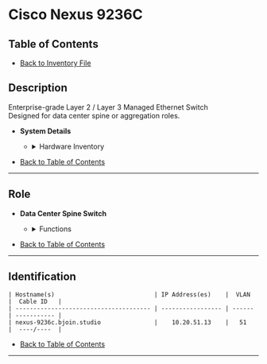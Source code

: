 # Cisco Nexus 9236C

## Table of Contents

- [Back to Inventory File](../inventory.md)

## Description
Enterprise-grade Layer 2 / Layer 3 Managed Ethernet Switch  
Designed for data center spine or aggregation roles.

- **System Details**
    - <details>
        <summary>Hardware Inventory</summary>

        <details>
        <summary>Ports</summary>

            - 36x 100Gb QSFP28  
            - 2x 1Gb RJ45 (L1/L2)  
            - 1x 1Gb RJ45 (Management)  
            - 1x RJ45 Console

        </details>

        <details>
        <summary>CPU & Memory</summary>

            - NX-OS architecture  
            - 30MB buffer  
            - 7.2 Tbps switching capacity

        </details>

        <details>
        <summary>Power</summary>

            - Dual hot-swappable PSU  
            - Redundant fan modules

        </details>

        <details>
        <summary>Operating System</summary>

            - Cisco NX-OS

        </details>

        <details>
        <summary>Data Sheet</summary>

            - [Cisco Nexus 9236C Datasheet](https://www.cisco.com/c/en/us/products/collateral/switches/nexus-9000-series-switches/datasheet-c78-735989.html)

        </details>

    </details>

- [Back to Table of Contents](#table-of-contents)

---

## Role
- **Data Center Spine Switch**
    - <details>
        <summary>Functions</summary>

        - VXLAN EVPN routing  
        - Multitenancy and host mobility  
        - High-performance Layer 3 switching

        </details>
    </details>

- [Back to Table of Contents](#table-of-contents)

---

## Identification
```
| Hostname(s)                            | IP Address(es)    |  VLAN  |  Cable ID   |
| -------------------------------------- | ----------------- | ------ | ----------- |
| nexus-9236c.bjoin.studio               |    10.20.51.13    |   51   |  ----/----  |
```

- [Back to Table of Contents](#table-of-contents)

---
